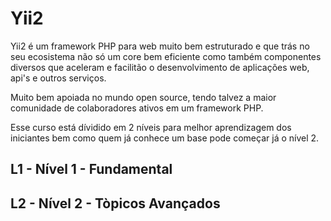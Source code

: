 # Yii2

Yii2 é um framework PHP para web muito bem estruturado e que trás no seu ecosistema não só um core bem eficiente como também componentes diversos que aceleram e facilitão o desenvolvimento de aplicações web, api's e outros serviços.

Muito bem apoiada no mundo open source, tendo talvez a maior comunidade de colaboradores ativos em um framework PHP.

Esse curso está dívidido em 2 níveis para melhor aprendizagem dos iniciantes bem como quem já conhece um base pode começar já o nível 2.

## L1 - Nível 1 - Fundamental

## L2 - Nível 2 - Tòpicos Avançados
